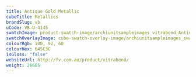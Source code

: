 ```yaml
---
title: Antique Gold Metallic
cubeTitle: Metallics
brandSlug: vb
uCode: VB-U-4145
swatchImage: product-swatch-image/archiunitsampleimages_vitrabond_Antique_Gold_Metallic.jpg
swatchOverlayImage: cube-swatch-overlay-image/archiunitsampleimages_swatch-overlay_vitrabond.png
colourRgb: 100, 92, 60
colourHex: 645C3C
isGloss: "false"
websiteUrl: http://fv.com.au/product/vitrabond/
weight: 26685
---
```


